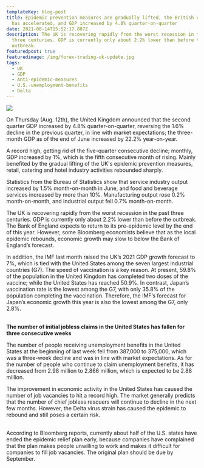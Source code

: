 ```yaml
---
templateKey: blog-post
title: Epidemic prevention measures are gradually lifted, the British economy
  has accelerated, and GDP increased by 4.8% quarter-on-quarter
date: 2021-08-14T15:52:17.887Z
description: The UK is recovering rapidly from the worst recession in the past
  three centuries. GDP is currently only about 2.2% lower than before the
  outbreak.
featuredpost: true
featuredimage: /img/forex-trading-uk-update.jpg
tags:
  - UK
  - GDP
  - Anti-epidemic-measures
  - U.S.-unemployment-benefits
  - Delta
---
```

<!--StartFragment-->

![](/img/forex-trading-uk-update.jpg)

On Thursday (Aug. 12th), the United Kingdom announced that the second quarter GDP increased by 4.8% quarter-on-quarter, reversing the 1.6% decline in the previous quarter, in line with market expectations; the three-month GDP as of the end of June increased by 22.2% year-on-year.

A record high, getting rid of the five-quarter consecutive decline; monthly, GDP increased by 1%, which is the fifth consecutive month of rising. Mainly benefited by the gradual lifting of the UK's epidemic prevention measures, retail, catering and hotel industry activities rebounded sharply.

Statistics from the Bureau of Statistics show that service industry output increased by 1.5% month-on-month in June, and food and beverage services increased by more than 10%. Manufacturing output rose 0.2% month-on-month, and industrial output fell 0.7% month-on-month.

The UK is recovering rapidly from the worst recession in the past three centuries. GDP is currently only about 2.2% lower than before the outbreak. The Bank of England expects to return to its pre-epidemic level by the end of this year. However, some Bloomberg economists believe that as the local epidemic rebounds, economic growth may slow to below the Bank of England’s forecast.

In addition, the IMF last month raised the UK’s 2021 GDP growth forecast to 7%, which is tied with the United States among the seven largest industrial countries (G7). The speed of vaccination is a key reason. At present, 59.8% of the population in the United Kingdom has completed two doses of the vaccine; while the United States has reached 50.9%. In contrast, Japan’s vaccination rate is the lowest among the G7, with only 35.8% of the population completing the vaccination. Therefore, the IMF’s forecast for Japan’s economic growth this year is also the lowest among the G7, only 2.8%.

\
**The number of initial jobless claims in the United States has fallen for three consecutive weeks**

The number of people receiving unemployment benefits in the United States at the beginning of last week fell from 387,000 to 375,000, which was a three-week decline and was in line with market expectations. As for the number of people who continue to claim unemployment benefits, it has decreased from 2.98 million to 2.866 million, which is expected to be 2.88 million.

The improvement in economic activity in the United States has caused the number of job vacancies to hit a record high. The market generally predicts that the number of chief jobless rescuers will continue to decline in the next few months. However, the Delta virus strain has caused the epidemic to rebound and still poses a certain risk.

\
According to Bloomberg reports, currently about half of the U.S. states have ended the epidemic relief plan early, because companies have complained that the plan makes people unwilling to work and makes it difficult for companies to fill job vacancies. The original plan should be due by September.

<!--EndFragment-->